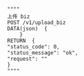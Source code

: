         
    """"
    上传 biz
    POST /v1/upload_biz
    DATA(json)  {
        }
    RETURN  {
    "status_code": 0,
    "status_message": "ok",
    "request": ""
    }
    """"

